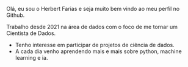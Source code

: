 Olá, eu sou o Herbert Farias e seja muito bem vindo ao meu perfil no Github.

Trabalho desde 2021 na área de dados com o foco de me tornar um Cientista de Dados.

- Tenho interesse em participar de projetos de ciência de dados.
- A cada dia venho aprendendo mais e mais sobre python, machine learning e ia.

<!---
hbtfsilvadata/hbtfsilvadata is a ✨ special ✨ repository because its `README.md` (this file) appears on your GitHub profile.
You can click the Preview link to take a look at your changes.
--->
